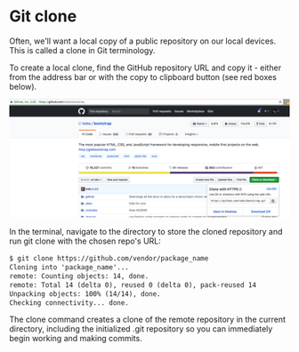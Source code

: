 # Git clone

Often, we'll want a local copy of a public repository on our local devices. This is called a clone in Git terminology.

To create a local clone, find the GitHub repository URL and copy it - either from the address bar or with the copy to clipboard button \(see red boxes below\).

![](../../.gitbook/assets/git_clone.png)

In the terminal, navigate to the directory to store the cloned repository and run git clone with the chosen repo's URL:

```text
$ git clone https://github.com/vendor/package_name
Cloning into 'package_name'...
remote: Counting objects: 14, done.
remote: Total 14 (delta 0), reused 0 (delta 0), pack-reused 14
Unpacking objects: 100% (14/14), done.
Checking connectivity... done.
```

The clone command creates a clone of the remote repository in the current directory, including the initialized .git repository so you can immediately begin working and making commits.


